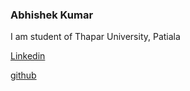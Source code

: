 ### Abhishek Kumar
I am student of Thapar University, Patiala

[Linkedin](https://www.linkedin.com/in/abhisingh10p14/)

[github](https://github.com/abhising10p14)
